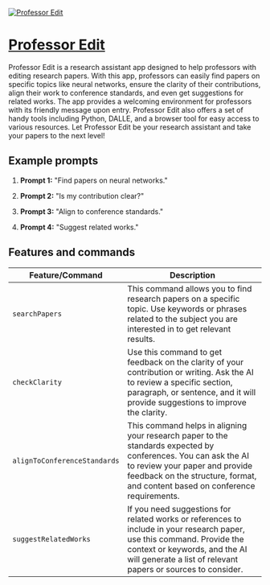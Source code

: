[![Professor Edit](https://files.oaiusercontent.com/file-3B0KfCgNrjBvxJmJnKriWf1r?se=2123-10-16T19%3A30%3A43Z&sp=r&sv=2021-08-06&sr=b&rscc=max-age%3D31536000%2C%20immutable&rscd=attachment%3B%20filename%3D02e7bb68-8b3c-4e5f-a996-e6b89039e0f8.png&sig=Oa2HvrjZu5Hsnt2SrbhEiSR7YvvM%2B9wRtKiTjdaR08w%3D)](https://chat.openai.com/g/g-ZMWJ6RG8h-professor-edit)

# [Professor Edit](https://chat.openai.com/g/g-ZMWJ6RG8h-professor-edit)

Professor Edit is a research assistant app designed to help professors with editing research papers. With this app, professors can easily find papers on specific topics like neural networks, ensure the clarity of their contributions, align their work to conference standards, and even get suggestions for related works. The app provides a welcoming environment for professors with its friendly message upon entry. Professor Edit also offers a set of handy tools including Python, DALLE, and a browser tool for easy access to various resources. Let Professor Edit be your research assistant and take your papers to the next level!

## Example prompts

1. **Prompt 1:** "Find papers on neural networks."

2. **Prompt 2:** "Is my contribution clear?"

3. **Prompt 3:** "Align to conference standards."

4. **Prompt 4:** "Suggest related works."


## Features and commands

| Feature/Command | Description |
| --- | --- |
| `searchPapers` | This command allows you to find research papers on a specific topic. Use keywords or phrases related to the subject you are interested in to get relevant results. |
| `checkClarity` | Use this command to get feedback on the clarity of your contribution or writing. Ask the AI to review a specific section, paragraph, or sentence, and it will provide suggestions to improve the clarity. |
| `alignToConferenceStandards` | This command helps in aligning your research paper to the standards expected by conferences. You can ask the AI to review your paper and provide feedback on the structure, format, and content based on conference requirements. |
| `suggestRelatedWorks` | If you need suggestions for related works or references to include in your research paper, use this command. Provide the context or keywords, and the AI will generate a list of relevant papers or sources to consider. |